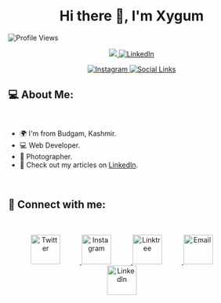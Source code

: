 <!-- <div align="center">
</div> -->

<h1 align="center">Hi there 👋, I'm Xygum</h1>

![Profile Views](https://komarev.com/ghpvc/?username=abbasxygum&color=brightgreen)

<p align="center">
            <a href="https://paytm.me/Jf-KpZI" target="_blank" class="button">
                <img src="https://img.shields.io/badge/Donate-Buy%20Me%20A%20Coffee-orange.svg?style=for-the-badge">
            </a>    
    <a href="https://www.linkedin.com/in/xygum-abbas-289a2623a/" class="button">
        <img src="https://img.shields.io/badge/LinkedIn-Connect-%230077B5?logo=linkedin&style=for-the-badge" alt="LinkedIn">
    </a>
</p>

<p align="center">
    </a>
    <a href="https://instagram.com/abbas.xygum/" class="button">
        <img src="https://img.shields.io/badge/Instagram-Follow-%23E4405F?logo=instagram&style=for-the-badge&logoColor=white" alt="Instagram">
    </a>
    <a href="https://linktr.ee/abbas.xygum" class="button">
        <img src="https://img.shields.io/badge/Social-Links-%230077B5?logo=linktree&style=for-the-badge&logoColor=white" alt="Social Links">
    </a>
</p>




<h2 align="left">💻 About Me:</h2>
<br>

- 🌍 I'm from Budgam, Kashmir.
- 💻 Web Developer.
- 📸 Photographer.
- 📝 Check out my articles on [LinkedIn](https://www.linkedin.com/in/xygum-abbas-289a2623a/).
<br>

<h2 align="left">🔗 Connect with me:</h2>
<br>

<p align="center">
  <a href="https://twitter.com/AbbasXygum">
    <img src="https://img.icons8.com/ios-filled/48/00acee/twitter.png" alt="Twitter" height="60" width="60" style="margin-right: 40px;">
  </a>
  <a href="https://www.instagram.com/abbas.xygum/">
    <img src="https://img.icons8.com/ios-filled/48/000000/instagram-new.png" alt="Instagram" height="60" width="60" style="margin-right: 40px;">
  </a>
  
  <a href="https://linktr.ee/abbas.xygum">
    <img src="https://img.icons8.com/7D7C7C/external-link.png" alt="Linktree" height="60" width="60" style="margin-right: 40px;">
  </a>
  
  <a href="mailto:xygumabbas@gmail.com">  
    <img src="https://img.icons8.com/ios-filled/48/7D7C7C/gmail.png" alt="Email" height="60" width="60" style="margin-right: 40px;">
  </a>
  
  <a href="https://www.linkedin.com/in/xygum-abbas-289a2623a/">
    <img src="https://img.icons8.com/ios-filled/48/0072b1/linkedin.png" alt="LinkedIn" height="60" width="60" style="margin-right: 40px;">
  </a>
  
</p>

